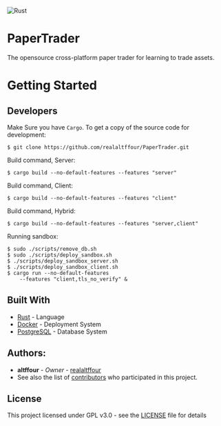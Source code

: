 ![Rust](https://github.com/realaltffour/PaperTrader/workflows/Rust/badge.svg)
# PaperTrader
The opensource cross-platform paper trader for learning to trade assets.
# Getting Started

## Developers
Make Sure you have `Cargo`. 
To get a copy of the source code for development:
```shell
$ git clone https://github.com/realaltffour/PaperTrader.git
```

Build command, Server:
```shell
$ cargo build --no-default-features --features "server"
```

Build command, Client:
```shell
$ cargo build --no-default-features --features "client"
```

Build command, Hybrid:
```shell
$ cargo build --no-default-features --features "server,client"
```

Running sandbox:
```shell
$ sudo ./scripts/remove_db.sh
$ sudo ./scripts/deploy_sandbox.sh
$ ./scripts/deploy_sandbox_server.sh
$ ./scripts/deploy_sandbox_client.sh
$ cargo run --no-default-features 
	--features "client,tls_no_verify" &
```

## Built With

* [Rust](https://www.rust-lang.org/) - Language
* [Docker](https://www.docker.com/) - Deployment System
* [PostgreSQL](https://www.postgresql.org/) - Database System

## Authors:
* **altffour** - *Owner* - [realaltffour](https://github.com/realaltffour)
* See also the list of [contributors](https://github.com/realaltffour/PaperTrader/graphs/contributors) who participated in this project.

## License
This project licensed under GPL v3.0 - see the [LICENSE](LICENSE) file for details
